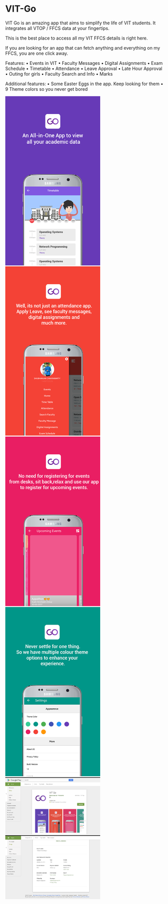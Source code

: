 # VIT-Go

VIT Go is an amazing app that aims to simplify the life of VIT students. It integrates all VTOP / FFCS data at your fingertips.

This is the best place to access all my VIT FFCS details is right here.

If you are looking for an app that can fetch anything and everything on my FFCS, you are one click away.

Features:
• Events in VIT
• Faculty Messages
• Digital Assignments
• Exam Schedule
• Timetable
• Attendance
• Leave Approval
• Late Hour Approval
• Outing for girls
• Faculty Search and Info
• Marks

Additional features:
• Some Easter Eggs in the app. Keep looking for them
• 9 Theme colors so you never get bored

<img src="https://github.com/mayankagg9722/VIT-Go/blob/master/1.webp" width="300"/>
<img src="https://github.com/mayankagg9722/VIT-Go/blob/master/2.webp" width="300"/>
<img src="https://github.com/mayankagg9722/VIT-Go/blob/master/3.webp" width="300"/>
<img src="https://github.com/mayankagg9722/VIT-Go/blob/master/4.webp" width="300"/>
<img src="https://github.com/mayankagg9722/VIT-Go/blob/master/5.png" width="300"/>
<img src="https://github.com/mayankagg9722/VIT-Go/blob/master/6.png" width="300"/>
